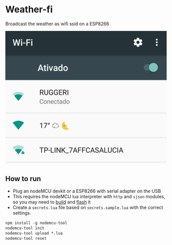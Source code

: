 # Weather-fi

Broadcast the weather as wifi ssid on a ESP8266

![Demo](demo.jpg)

## How to run

- Plug an nodeMCU devkit or a ESP8266 with serial adapter on the USB
- This requires the nodeMCU lua interpreter with `http` and `sjson` modules, so you may need to [build](https://nodemcu.readthedocs.io/en/release/build/) and [flash](https://nodemcu.readthedocs.io/en/release/flash/) it
- Create a `secrets.lua` file based on `secrets.sample.lua` with the correct settings.

```shell
npm install -g nodemcu-tool
nodemcu-tool init
nodemcu-tool upload *.lua
nodemcu-tool reset
```
